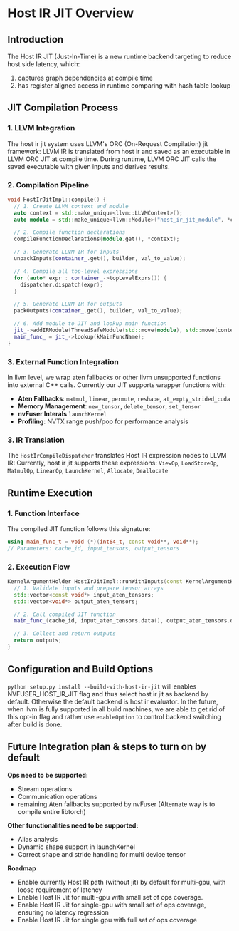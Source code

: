 <!--
 * SPDX-FileCopyrightText: Copyright (c) 2025-present NVIDIA CORPORATION & AFFILIATES.
 * All rights reserved.
 * SPDX-License-Identifier: BSD-3-Clause
-->

# Host IR JIT Overview

## Introduction

The Host IR JIT (Just-In-Time) is a new runtime backend targeting to reduce host side latency, which:
1. captures graph dependencies at compile time
2. has register aligned access in runtime comparing with hash table lookup

## JIT Compilation Process

### 1. LLVM Integration
The host ir jit system uses LLVM's ORC (On-Request Compilation) jit framework:
LLVM IR is translated from host ir and saved as an executable in LLVM ORC JIT
at compile time. During runtime, LLVM ORC JIT calls the saved executable with
given inputs and derives results.


### 2. Compilation Pipeline

```cpp
void HostIrJitImpl::compile() {
  // 1. Create LLVM context and module
  auto context = std::make_unique<llvm::LLVMContext>();
  auto module = std::make_unique<llvm::Module>("host_ir_jit_module", *context);

  // 2. Compile function declarations
  compileFunctionDeclarations(module.get(), *context);

  // 3. Generate LLVM IR for inputs
  unpackInputs(container_.get(), builder, val_to_value);

  // 4. Compile all top-level expressions
  for (auto* expr : container_->topLevelExprs()) {
    dispatcher.dispatch(expr);
  }

  // 5. Generate LLVM IR for outputs
  packOutputs(container_.get(), builder, val_to_value);

  // 6. Add module to JIT and lookup main function
  jit_->addIRModule(ThreadSafeModule(std::move(module), std::move(context)));
  main_func_ = jit_->lookup(kMainFuncName);
}
```

### 3. External Function Integration
In llvm level, we wrap aten fallbacks or other llvm unsupported functions into external C++ calls.
Currently our JIT supports wrapper functions with:

- **Aten Fallbacks**: `matmul`, `linear`, `permute`, `reshape`, `at_empty_strided_cuda`
- **Memory Management**: `new_tensor`, `delete_tensor`, `set_tensor`
- **nvFuser Interals** `launchKernel`
- **Profiling**: NVTX range push/pop for performance analysis

### 3. IR Translation
The `HostIrCompileDispatcher` translates Host IR expression nodes to LLVM IR:
Currently, host ir jit supports these expressions:
`ViewOp`, `LoadStoreOp`, `MatmulOp`, `LinearOp`, `LaunchKernel`, `Allocate`, `Deallocate`

## Runtime Execution

### 1. Function Interface
The compiled JIT function follows this signature:
```cpp
using main_func_t = void (*)(int64_t, const void**, void**);
// Parameters: cache_id, input_tensors, output_tensors
```

### 2. Execution Flow
```cpp
KernelArgumentHolder HostIrJitImpl::runWithInputs(const KernelArgumentHolder& args) {
  // 1. Validate inputs and prepare tensor arrays
  std::vector<const void*> input_aten_tensors;
  std::vector<void*> output_aten_tensors;

  // 2. Call compiled JIT function
  main_func_(cache_id, input_aten_tensors.data(), output_aten_tensors.data());

  // 3. Collect and return outputs
  return outputs;
}
```

## Configuration and Build Options
`python setup.py install --build-with-host-ir-jit` will enables NVFUSER_HOST_IR_JIT flag and thus select host ir jit as
backend by default. Otherwise the default backend is host ir evaluator. In the future, when llvm is fully supported in
all build machines, we are able to get rid of this opt-in flag and rather use `enableOption` to control backend switching
after build is done.

## Future Integration plan & steps to turn on by default

**Ops need to be supported:**
- Stream operations
- Communication operations
- remaining Aten fallbacks supported by nvFuser (Alternate way is to compile entire libtorch)

**Other functionalities need to be supported:**
- Alias analysis
- Dynamic shape support in launchKernel
- Correct shape and stride handling for multi device tensor

**Roadmap**
- Enable currently Host IR path (without jit) by default for multi-gpu, with loose requirement of latency
- Enable Host IR Jit for multi-gpu with small set of ops coverage.
- Enable Host IR Jit for single-gpu with small set of ops coverage, ensuring no latency regression
- Enable Host IR Jit for single gpu with full set of ops coverage

